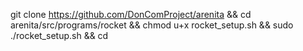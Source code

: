 git clone https://github.com/DonComProject/arenita && cd arenita/src/programs/rocket && chmod u+x rocket_setup.sh && sudo ./rocket_setup.sh && cd
